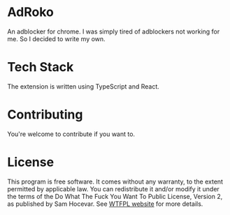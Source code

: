 # AdRoko

An adblocker for chrome. I was simply tired of adblockers not working for me. So I decided to write my own.

# Tech Stack

The extension is written using TypeScript and React.

# Contributing

You're welcome to contribute if you want to.

# License

This program is free software. It comes without any warranty, to the extent permitted by applicable law. You can redistribute it and/or modify it under the terms of the Do What The Fuck You Want To Public License, Version 2, as published by Sam Hocevar. See [WTFPL website](http://www.wtfpl.net/) for more details.
